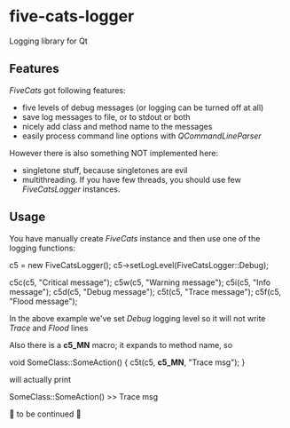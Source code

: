 # five-cats-logger
Logging library for Qt

## Features

*FiveCats* got following features:
* five levels of debug messages (or logging can be turned off at all)
* save log messages to file, or to stdout or both
* nicely add class and method name to the messages
* easily process command line options with *QCommandLineParser*

However there is also something NOT implemented here:
* singletone stuff, because singletones are evil
* multithreading. If you have few threads, you should use few *FiveCatsLogger* instances.


## Usage
You have manually create *FiveCats* instance and then use one of the logging functions:

  c5 = new FiveCatsLogger();
  c5->setLogLevel(FiveCatsLogger::Debug);
  
  c5c(c5, "Critical message");
  c5w(c5, "Warning message");
  c5i(c5, "Info message");
  c5d(c5, "Debug message");
  c5t(c5, "Trace message");
  c5f(c5, "Flood message");
  
In the above example we've set *Debug* logging level so it will not write *Trace* and *Flood* lines

Also there is a __c5_MN__ macro; it expands to method name, so 

void SomeClass::SomeAction() {
  c5t(c5, __c5_MN__, "Trace msg");
}

will actually print

SomeClass::SomeAction() >> Trace msg

:construction: to be continued :construction:
